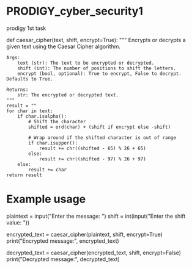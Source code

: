 # PRODIGY_cyber_security1
prodigy 1st task




def caesar_cipher(text, shift, encrypt=True):
    """
    Encrypts or decrypts a given text using the Caesar Cipher algorithm.

    Args:
        text (str): The text to be encrypted or decrypted.
        shift (int): The number of positions to shift the letters.
        encrypt (bool, optional): True to encrypt, False to decrypt. Defaults to True.

    Returns:
        str: The encrypted or decrypted text.
    """
    result = ""
    for char in text:
        if char.isalpha():
            # Shift the character
            shifted = ord(char) + (shift if encrypt else -shift)
            
            # Wrap around if the shifted character is out of range
            if char.isupper():
                result += chr((shifted - 65) % 26 + 65)
            else:
                result += chr((shifted - 97) % 26 + 97)
        else:
            result += char
    return result

# Example usage
plaintext = input("Enter the message: ")
shift = int(input("Enter the shift value: "))

encrypted_text = caesar_cipher(plaintext, shift, encrypt=True)
print("Encrypted message:", encrypted_text)

decrypted_text = caesar_cipher(encrypted_text, shift, encrypt=False)
print("Decrypted message:", decrypted_text)
